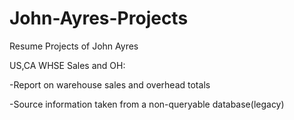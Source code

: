 # John-Ayres-Projects
Resume Projects of John Ayres

US,CA WHSE Sales and OH:

  -Report on warehouse sales and overhead totals
  
  -Source information taken from a non-queryable database(legacy)
  

